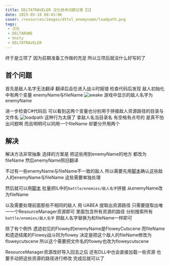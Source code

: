 ```yaml
---
title: DELTATRAVELER 汉化技术问题记录【1】
date: 2025-05-18 00:43:06
cover: /resources/images/dttvl_enemyname/loadpath.png
tags:
 - 汉化
 - DELTARUNE
 - Unity
 - DELTATRAVELER
---
```


终于是立项了
因为前期准备工作做的充足
所以立项后就没什么好写的了

## 首个问题
首先是敌人名字无法翻译
翻译后会在进入战斗时报错
检查代码后发现 敌人初始化中有两个变量
enemyName与fileName
![awake](./resources/images/dttvl_enemyname/awake.png)
游戏中显示的敌人名字为enemyName

进一步检查C#代码后 可以看到这两个变量也分别用于拼接敌人资源路径的目录与文件名
![loadpath](./resources/images/dttvl_enemyname/loadpath.png)
这种行为太唐了 拿敌人名当目录名
有空格有点号的 是真不怕出问题啊
而且明明可以同用一个fileName 却要分开用两个

## 解决
解决方法非常抽象
选择的方案是 把这些用到enemyName的地方 都改为fileName
然后enemyName照旧翻译

不过有一些enemyName与fileName不一致的敌人
所以需要先用[脚本](https://github.com/UTCLC/DTTVL-Scripts/blob/main/EnemyNameFileNameDiffCheck.py)确认这些敌人的enemyName与fileName
这些需要单独处理

然后就可以用[脚本](https://github.com/UTCLC/DTTVL-Scripts/blob/main/ReplaceEnemyName2FileName.py)
批量把IL中的`battle/enemies/敌人名字`拼接 从enemyName改为fileName

以及需要处理前面那些不相同的敌人
用 UABEA 提取出资源路径
只需要提取出唯一一个ResourceManager资源即可
里面包含所有资源的路径
分别搜索所有`battle/enemies/敌人名字` 把敌人名字替换为和fileName一样即可

除了有个例外
遗迹初见的Flowey的enemyName是FloweyCutscene
而fileName和遗迹结尾的Flowey战斗同为flowey
决定是把这个敌人的fileName修改为floweycutscene
所以这个需要把文件名的flowey也改为floweycutscene

ResourceManager资源改好导入回去之后
还有DLL中也会直接加载一些资源
也要手动把这些资源的路径进行修改
完成后就可以了